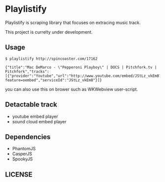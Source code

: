 # Playlistify

Playlistify is scraping library that focuses on extracing music track.

This project is currelty under development.

## Usage


```
$ playlistify http://spincoaster.com/17162

{"title":"Mac DeMarco - \"Pepperoni Playboy\" | DOCS | Pitchfork.tv | Pitchfork","tracks":[{"provider":"Youtube","url":"http://www.youtube.com/embed/JStLz_vkEm8?feature=oembed","serviceId":"JStLz_vkEm8"}]}

```


you can also use this on brower such as WKWebview user-script.


## Detactable track

* youtube embed player
* sound cloud embed player


## Dependencies

- PhantomJS
- CasperJS
- SpookyJS

## LICENSE

